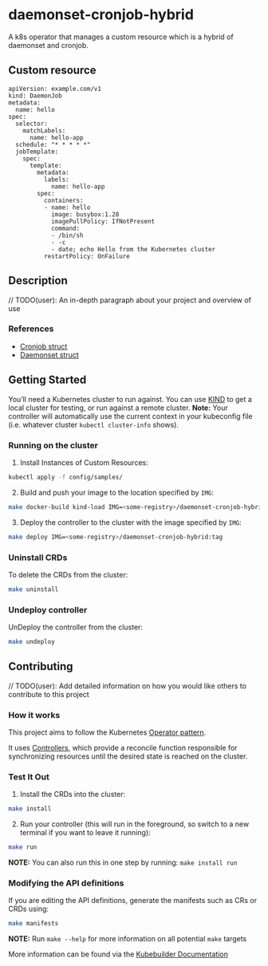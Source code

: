 # daemonset-cronjob-hybrid
A k8s operator that manages a custom resource which is a hybrid of daemonset and cronjob.

## Custom resource
```
apiVersion: example.com/v1
kind: DaemonJob
metadata:
  name: hello
spec:
  selector:
    matchLabels:
      name: hello-app
  schedule: "* * * * *"
  jobTemplate:
    spec:
      template:
        metadata:
          labels:
            name: hello-app
        spec:
          containers:
          - name: hello
            image: busybox:1.28
            imagePullPolicy: IfNotPresent
            command:
            - /bin/sh
            - -c
            - date; echo Hello from the Kubernetes cluster
          restartPolicy: OnFailure
```
## Description
// TODO(user): An in-depth paragraph about your project and overview of use

### References
* [Cronjob struct](https://pkg.go.dev/k8s.io/api/batch/v1#CronJob)
* [Daemonset struct](https://pkg.go.dev/k8s.io/api/apps/v1#DaemonSet)

## Getting Started
You’ll need a Kubernetes cluster to run against. You can use [KIND](https://sigs.k8s.io/kind) to get a local cluster for testing, or run against a remote cluster.
**Note:** Your controller will automatically use the current context in your kubeconfig file (i.e. whatever cluster `kubectl cluster-info` shows).

### Running on the cluster
1. Install Instances of Custom Resources:

```sh
kubectl apply -f config/samples/
```

2. Build and push your image to the location specified by `IMG`:

```sh
make docker-build kind-load IMG=<some-registry>/daemonset-cronjob-hybrid:tag
```

3. Deploy the controller to the cluster with the image specified by `IMG`:

```sh
make deploy IMG=<some-registry>/daemonset-cronjob-hybrid:tag
```

### Uninstall CRDs
To delete the CRDs from the cluster:

```sh
make uninstall
```

### Undeploy controller
UnDeploy the controller from the cluster:

```sh
make undeploy
```

## Contributing
// TODO(user): Add detailed information on how you would like others to contribute to this project

### How it works
This project aims to follow the Kubernetes [Operator pattern](https://kubernetes.io/docs/concepts/extend-kubernetes/operator/).

It uses [Controllers](https://kubernetes.io/docs/concepts/architecture/controller/),
which provide a reconcile function responsible for synchronizing resources until the desired state is reached on the cluster.

### Test It Out
1. Install the CRDs into the cluster:

```sh
make install
```

2. Run your controller (this will run in the foreground, so switch to a new terminal if you want to leave it running):

```sh
make run
```

**NOTE:** You can also run this in one step by running: `make install run`

### Modifying the API definitions
If you are editing the API definitions, generate the manifests such as CRs or CRDs using:

```sh
make manifests
```

**NOTE:** Run `make --help` for more information on all potential `make` targets

More information can be found via the [Kubebuilder Documentation](https://book.kubebuilder.io/introduction.html)
